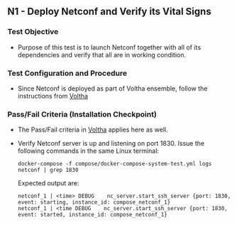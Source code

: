 ## N1 - Deploy Netconf and Verify its Vital Signs

### Test Objective

* Purpose of this test is to launch Netconf together with all of its 
dependencies and verify that all are in working condition.  

### Test Configuration and Procedure

* Since Netconf is deployed as part of Voltha ensemble, follow the 
instructions from [Voltha](V01_voltha_bringup_deploy.md)


### Pass/Fail Criteria (Installation Checkpoint)

* The Pass/Fail criteria in [Voltha](V01_voltha_bringup_deploy.md) 
applies here as well.
 
* Verify Netconf server is up and listening on port 1830.  Issue the 
following commands in the same Linux terminal:

  ```
  docker-compose -f compose/docker-compose-system-test.yml logs netconf | grep 1830
  ```

  Expected output are:
  
  ```
  netconf_1 | <time> DEBUG    nc_server.start_ssh_server {port: 1830, event: starting, instance_id: compose_netconf_1}
  netconf_1 | <time DEBUG    nc_server.start_ssh_server {port: 1830, event: started, instance_id: compose_netconf_1}

  ```        